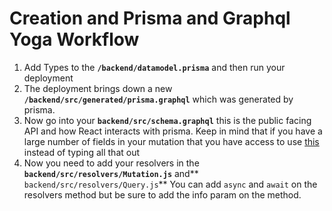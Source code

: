 # Creation and Prisma and Graphql Yoga Workflow
1. Add Types to the **`/backend/datamodel.prisma`** and then run your deployment
2. The deployment brings down a new **`/backend/src/generated/prisma.graphql`** which was generated by prisma.
3. Now go into your **`backend/src/schema.graphql`** this is the public facing API and how React interacts with prisma. Keep in mind that if you have a large number of fields in your mutation that you have access to use [this](https://drops.codefuldom.com/X6uDnLzP) instead of typing all that out
4. Now you need to add your resolvers in the **`backend/src/resolvers/Mutation.js`** and** `backend/src/resolvers/Query.js`** You can add  `async` and `await` on the resolvers method but be sure to add the info param on the method.